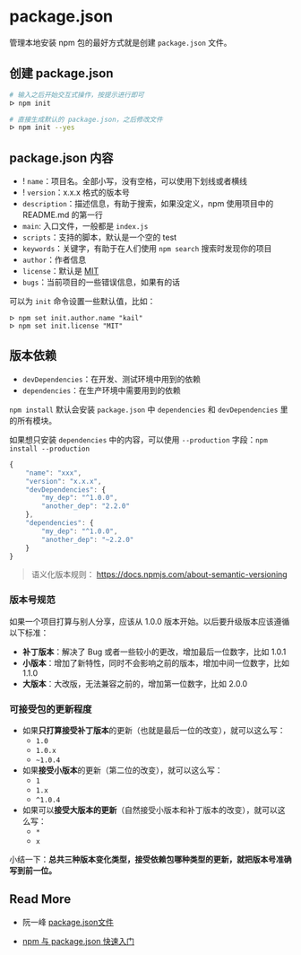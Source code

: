 # package.json

管理本地安装 npm 包的最好方式就是创建 `package.json` 文件。

## 创建 package.json

```bash
# 输入之后开始交互式操作，按提示进行即可
ᐅ npm init

# 直接生成默认的 package.json，之后修改文件
ᐅ npm init --yes
```

## package.json 内容

- ! `name`：项目名。全部小写，没有空格，可以使用下划线或者横线
- ! `version`：x.x.x 格式的版本号
- `description`：描述信息，有助于搜索，如果没定义，npm 使用项目中的 README.md 的第一行
- `main`: 入口文件，一般都是 `index.js`
- `scripts`：支持的脚本，默认是一个空的 test
- `keywords`：关键字，有助于在人们使用 `npm search` 搜索时发现你的项目
- `author`：作者信息
- `license`：默认是 [MIT](https://zh.wikipedia.org/wiki/MIT許可證)
- `bugs`：当前项目的一些错误信息，如果有的话

可以为 `init` 命令设置一些默认值，比如：

```
ᐅ npm set init.author.name "kail"
ᐅ npm set init.license "MIT"
```

## 版本依赖

- `devDependencies`：在开发、测试环境中用到的依赖
- `dependencies`：在生产环境中需要用到的依赖

`npm install` 默认会安装 `package.json` 中 `dependencies` 和 `devDependencies` 里的所有模块。

如果想只安装 `dependencies` 中的内容，可以使用 `--production` 字段：`npm install --production`

```javascript
{    
    "name": "xxx",
    "version": "x.x.x",
    "devDependencies": {
        "my_dep": "^1.0.0",
        "another_dep": "2.2.0"
    },
    "dependencies": {
        "my_dep": "^1.0.0",
        "another_dep": "~2.2.0"
    }
}
```



> 语义化版本规则： https://docs.npmjs.com/about-semantic-versioning

### 版本号规范

如果一个项目打算与别人分享，应该从 1.0.0 版本开始。以后要升级版本应该遵循以下标准：

- **补丁版本**：解决了 Bug 或者一些较小的更改，增加最后一位数字，比如 1.0.1
- **小版本**：增加了新特性，同时不会影响之前的版本，增加中间一位数字，比如 1.1.0
- **大版本**：大改版，无法兼容之前的，增加第一位数字，比如 2.0.0

### 可接受包的更新程度

- 如果**只打算接受补丁版本**的更新（也就是最后一位的改变），就可以这么写：
  - `1.0`
  - `1.0.x`
  - `~1.0.4`
- 如果**接受小版本**的更新（第二位的改变），就可以这么写：
  - `1`
  - `1.x`
  - `^1.0.4`
- 如果可以**接受大版本的更新**（自然接受小版本和补丁版本的改变），就可以这么写：
  - `*`
  - `x`

小结一下：**总共三种版本变化类型，接受依赖包哪种类型的更新，就把版本号准确写到前一位。**



## Read More

- 阮一峰 [package.json文件](https://javascript.ruanyifeng.com/nodejs/packagejson.html)

- [npm 与 package.json 快速入门](https://juejin.im/entry/598286cb6fb9a03c5b04a4ff)

  

